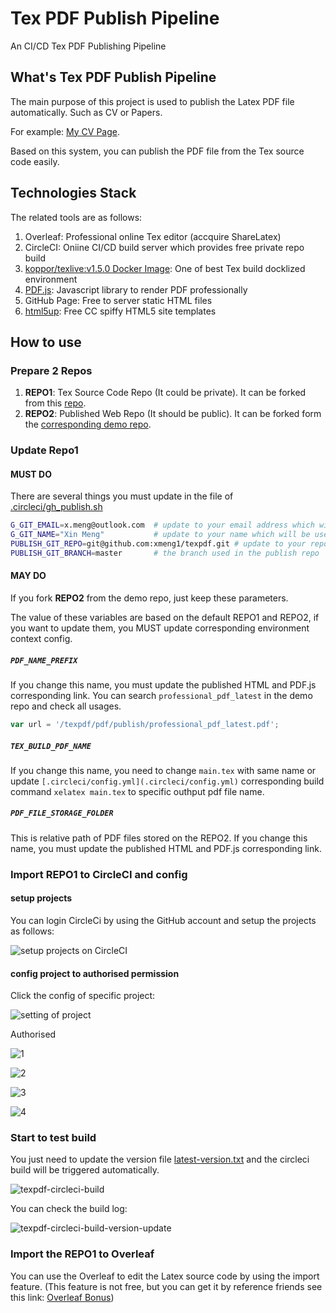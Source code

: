 # Tex PDF Publish Pipeline

An CI/CD Tex PDF Publishing Pipeline

## What's Tex PDF Publish Pipeline

The main purpose of this project is used to publish the Latex PDF file automatically. Such as CV or Papers.

For example: [My CV Page](https//mengxin.science/me).

Based on this system, you can publish the PDF file from the Tex source code easily.

## Technologies Stack

The related tools are as follows:

1. Overleaf: Professional online Tex editor (accquire ShareLatex)
2. CircleCI: Oniine CI/CD build server which provides free private repo build
3. [koppor/texlive:v1.5.0 Docker Image](https://github.com/dante-ev/docker-texlive): One of best Tex build docklized environment
4. [PDF.js](https://mozilla.github.io/pdf.js/): Javascript library to render PDF professionally
5. GitHub Page: Free to server static HTML files
6. [html5up](https://html5up.net/): Free CC spiffy HTML5 site templates

## How to use

### Prepare 2 Repos

1. **REPO1**: Tex Source Code Repo (It could be private). It can be forked from this [repo](https://github.com/xmeng1/tex-pdf-pipeline).
2. **REPO2**: Published Web Repo (It should be public). It can be forked form the [corresponding demo repo](https://github.com/xmeng1/texpdf).

### Update Repo1

#### MUST DO

There are several things you must update in the file of [.circleci/gh_publish.sh](.circleci/gh_publish.sh)

```bash
G_GIT_EMAIL=x.meng@outlook.com  # update to your email address which will be used as commit author
G_GIT_NAME="Xin Meng"           # update to your name which will be used as commit author
PUBLISH_GIT_REPO=git@github.com:xmeng1/texpdf.git # update to your repo for publish web page with PDF files
PUBLISH_GIT_BRANCH=master       # the branch used in the publish repo
```

#### MAY DO

If you fork **REPO2** from the demo repo, just keep these parameters.

The value of these variables are based on the default REPO1 and REPO2, if you want to update them, you MUST update corresponding environment context config.

##### `PDF_NAME_PREFIX`

If you change this name, you must update the published HTML and PDF.js corresponding link. You can search `professional_pdf_latest` in the demo repo and check all usages.

```javascript
var url = '/texpdf/pdf/publish/professional_pdf_latest.pdf';
```

##### `TEX_BUILD_PDF_NAME`

If you change this name, you need to change `main.tex` with same name or update `[.circleci/config.yml](.circleci/config.yml)` corresponding build command `xelatex main.tex` to specific outhput pdf file name.

##### `PDF_FILE_STORAGE_FOLDER`

This is relative path of PDF files stored on the REPO2. If you change this name, you must update the published HTML and PDF.js corresponding link.

### Import REPO1 to CircleCI and config

#### setup projects

You can login CircleCi by using the GitHub account and setup the projects as follows:

![setup projects on CircleCI](doc/setup-projects-circleci.png)

#### config project to authorised permission

Click the config of specific project:

![setting of project](doc/texpdf-circleci-setting.png)

Authorised

![1](doc/texpdf-circleci-authorized-github1.png)

![2](doc/texpdf-circleci-authorized-github2.png)

![3](doc/texpdf-circleci-authorized-github3.png)

![4](doc/texpdf-circleci-authorized-github4.png)

### Start to test build

You just need to update the version file [latest-version.txt](.circleci/latest-version.txt) and the circleci build will be triggered automatically.

![texpdf-circleci-build](doc/texpdf-circleci-build.png)

You can check the build log:

![texpdf-circleci-build-version-update](doc/texpdf-circleci-build-version-update.png)

### Import the REPO1 to Overleaf

You can use the Overleaf to edit the Latex source code by using the import feature. (This feature is not free, but you can get it by reference friends see this link: [Overleaf Bonus](https://www.overleaf.com/user/bonus))
